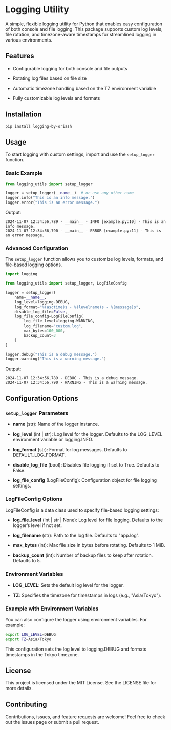 Logging Utility
===============

A simple, flexible logging utility for Python that enables easy configuration of both console and file logging. This package supports custom log levels, file rotation, and timezone-aware timestamps for streamlined logging in various environments.

Features
--------

*   Configurable logging for both console and file outputs
    
*   Rotating log files based on file size
    
*   Automatic timezone handling based on the TZ environment variable
    
*   Fully customizable log levels and formats

Installation
------------

```bash
pip install logging-by-oriash
```

Usage
-----

To start logging with custom settings, import and use the `setup_logger` function.

### Basic Example

```python
from logging_utils import setup_logger

logger = setup_logger(__name__)  # or use any other name
logger.info("This is an info message.")
logger.error("This is an error message.")
```

Output:
```
2024-11-07 12:34:56,789 - __main__ - INFO [example.py:10] - This is an info message.
2024-11-07 12:34:56,790 - __main__ - ERROR [example.py:11] - This is an error message.
```

### Advanced Configuration

The `setup_logger` function allows you to customize log levels, formats, and file-based logging options.

```python
import logging

from logging_utils import setup_logger, LogFileConfig

logger = setup_logger(
    name=__name__,
    log_level=logging.DEBUG,
    log_format="%(asctime)s - %(levelname)s - %(message)s",
    disable_log_file=False,
    log_file_config=LogFileConfig(
        log_file_level=logging.WARNING,
        log_filename="custom.log",
        max_bytes=100_000,
        backup_count=3
    )
)

logger.debug("This is a debug message.")
logger.warning("This is a warning message.")
```

Output:
```
2024-11-07 12:34:56,789 - DEBUG - This is a debug message.
2024-11-07 12:34:56,790 - WARNING - This is a warning message.
```

Configuration Options
---------------------

### `setup_logger` Parameters

*   **name** (str): Name of the logger instance.
    
*   **log_level** (int | str): Log level for the logger. Defaults to the LOG_LEVEL environment variable or logging.INFO.
    
*   **log_format** (str): Format for log messages. Defaults to DEFAULT_LOG_FORMAT.
    
*   **disable_log_file** (bool): Disables file logging if set to True. Defaults to False.
    
*   **log_file_config** (LogFileConfig): Configuration object for file logging settings.


### LogFileConfig Options

LogFileConfig is a data class used to specify file-based logging settings:

*   **log_file_level** (int | str | None): Log level for file logging. Defaults to the logger’s level if not set.
    
*   **log_filename** (str): Path to the log file. Defaults to "app.log".
    
*   **max_bytes** (int): Max file size in bytes before rotating. Defaults to 1 MiB.
    
*   **backup_count** (int): Number of backup files to keep after rotation. Defaults to 5.


### Environment Variables

*   **LOG_LEVEL**: Sets the default log level for the logger.
    
*   **TZ**: Specifies the timezone for timestamps in logs (e.g., "Asia/Tokyo").


### Example with Environment Variables

You can also configure the logger using environment variables. For example:

```bash
export LOG_LEVEL=DEBUG
export TZ=Asia/Tokyo
```

This configuration sets the log level to logging.DEBUG and formats timestamps in the Tokyo timezone.

License
-------

This project is licensed under the MIT License. See the LICENSE file for more details.

Contributing
------------

Contributions, issues, and feature requests are welcome! Feel free to check out the issues page or submit a pull request.